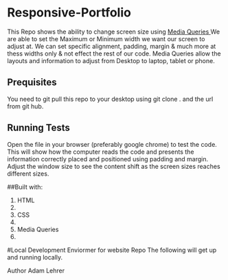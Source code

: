 # Responsive-Portfolio

This Repo shows the ability to change screen size using <a href="https://www.w3schools.com/css/css_rwd_mediaqueries.asp">Media Queries </a> 
We are able to set the Maximum or Minimum width we want our screen to adjust at. We can set specific alignment, padding, margin & much more at thess widths only & not effect the rest of our code. Media Queries allow the layouts and information to adjust from Desktop to laptop, tablet or phone. 

## Prequisites
You need to git pull this repo to your desktop using git clone . and the url from git hub.  

## Running Tests
Open the file in  your browser (preferably google chrome) to test the code.
This will show how the computer reads the code and presents the information correctly placed and positioned using padding and margin. Adjust the window size to see the content shift as the screen sizes reaches different sizes.

##Built with:
<ol>
<li> HTML <li>
<li> CSS <li>
<li> Media Queries <li>
</ol>

#Local Development Enviormer for website Repo
The following will get up and running locally.

Author
Adam Lehrer

